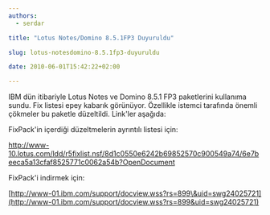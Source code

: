 ```yaml
---
authors:
  - serdar

title: "Lotus Notes/Domino 8.5.1FP3 Duyuruldu"

slug: lotus-notesdomino-8.5.1fp3-duyuruldu

date: 2010-06-01T15:42:22+02:00

---
```


IBM dün itibariyle Lotus Notes ve Domino 8.5.1 FP3 paketlerini kullanıma sundu. Fix listesi epey kabarık görünüyor. Özellikle istemci tarafında önemli çökmeler bu paketle düzeltildi. Link'ler aşağıda:

FixPack'in içerdiği düzeltmelerin ayrıntılı listesi için:

<http://www-10.lotus.com/ldd/r5fixlist.nsf/8d1c0550e6242b69852570c900549a74/6e7beeca5a13cfaf8525771c0062a54b?OpenDocument>

FixPack'i indirmek için:

[http://www-01.ibm.com/support/docview.wss?rs=899\&uid=swg24025721](http://www-01.ibm.com/support/docview.wss?rs=899&uid=swg24025721)
